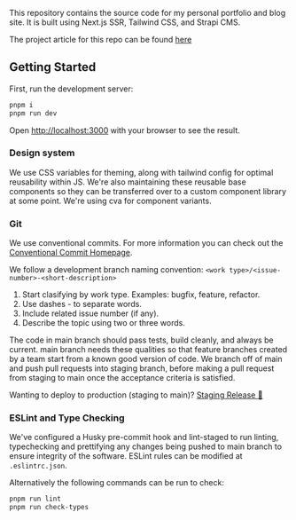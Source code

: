 This repository contains the source code for my personal portfolio and blog site. It is built using Next.js SSR, Tailwind CSS, and Strapi CMS.

The project article for this repo can be found [here](http://www.gardenofkarl.com/projects/digital-garden)

## Getting Started

First, run the development server:

```bash
pnpm i
pnpm run dev
```

Open [http://localhost:3000](http://localhost:3000) with your browser to see the result.

### Design system

We use CSS variables for theming, along with tailwind config for optimal reusability within JS. We're also maintaining these reusable base components so they can be transferred over to a custom component library at some point. We're using cva for component variants.

### Git

We use conventional commits. For more information you can check out the [Conventional Commit Homepage](https://www.conventionalcommits.org/en/v1.0.0/).

We follow a development branch naming convention: `<work type>/<issue-number>-<short-description>`

1. Start clasifying by work type. Examples: bugfix, feature, refactor.
2. Use dashes - to separate words.
3. Include related issue number (if any).
4. Describe the topic using two or three words.

The code in main branch should pass tests, build cleanly, and always be current. main branch needs these qualities so that feature branches created by a team start from a known good version of code. We branch off of main and push pull requests into staging branch, before making a pull request from staging to main once the acceptance criteria is satisfied.

Wanting to deploy to production (staging to main)?
<a href="https://github.com/karldlima/kitos-garden/compare/main...staging?quick_pull=1&template=main.md">Staging Release :rocket:</a>

### ESLint and Type Checking

We've configured a Husky pre-commit hook and lint-staged to run linting, typechecking and prettifying any changes being pushed to main branch to ensure integrity of the software. ESLint rules can be modified at `.eslintrc.json`.

Alternatively the following commands can be run to check:

```bash
pnpm run lint
pnpm run check-types
```
